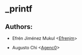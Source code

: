 # _printf

## Authors:

* Efrén Jiménez Mukul <[Efrenjm](https://github.com/Efrenjm)>

* Augusto Chi <[Agenc0](https://github.com/Agenc0)>

